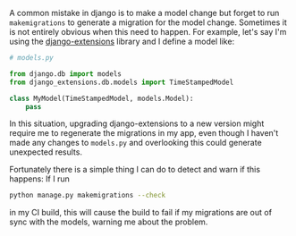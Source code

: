 <!--
.. title: Failing the CI build if django migrations are out of date
.. slug: check-migrations
.. date: 2021-02-10 00:00:00
.. tags: python,python
.. category: python
.. link: 
.. description: 
.. type: text
-->

A common mistake in django is to make a model change but forget to run `makemigrations` to generate a migration for the model change. Sometimes it is not entirely obvious when this need to happen. For example, let's say I'm using the [django-extensions](https://github.com/django-extensions/django-extensions) library and I define a model like:

```py
# models.py

from django.db import models
from django_extensions.db.models import TimeStampedModel

class MyModel(TimeStampedModel, models.Model):
    pass
```

In this situation, upgrading django-extensions to a new version might require me to regenerate the migrations in my app, even though I haven't made any changes to `models.py` and overlooking this could generate unexpected results.

Fortunately there is a simple thing I can do to detect and warn if this happens: If I run

```bash
python manage.py makemigrations --check
```

in my CI build, this will cause the build to fail if my migrations are out of sync with the models, warning me about the problem.
